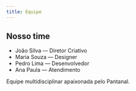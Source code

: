 ```yaml
---
title: Equipe
---
```


## Nosso time

- João Silva — Diretor Criativo
- Maria Souza — Designer
- Pedro Lima — Desenvolvedor
- Ana Paula — Atendimento

Equipe multidisciplinar apaixonada pelo Pantanal.
